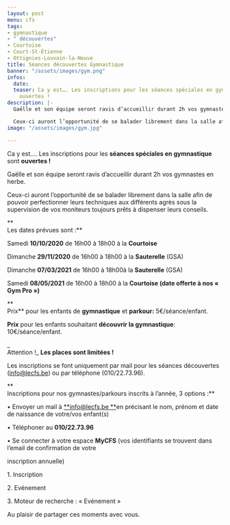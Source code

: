 ```yaml
---
layout: post
menu: cfs
tags:
- gymnastique
- " découvertes"
- Courtoise
- Court-St-Étienne
- Ottignies-Louvain-la-Neuve
title: Séances découvertes Gymnastique
banner: "/assets/images/gym.png"
infos:
  date: 
  teaser: Ca y est…. Les inscriptions pour les séances spéciales en gymnastique sont
    ouvertes !
description: |-
  Gaëlle et son équipe seront ravis d’accueillir durant 2h vos gymnastes en herbe.

  Ceux-ci auront l’opportunité de se balader librement dans la salle afin de pouvoir perfectionner leurs techniques aux différents agrès sous la supervision de vos moniteurs toujours prêts à dispenser leurs conseils.
image: "/assets/images/gym.jpg"

---
```

Ca y est…. Les inscriptions pour les **séances spéciales en gymnastique** sont **ouvertes !**

Gaëlle et son équipe seront ravis d’accueillir durant 2h vos gymnastes en herbe.

Ceux-ci auront l’opportunité de se balader librement dans la salle afin de pouvoir perfectionner leurs techniques aux différents agrès sous la supervision de vos moniteurs toujours prêts à dispenser leurs conseils.

**  
Les dates prévues sont :**

Samedi **10/10/2020** de 16h00 à 18h00 à la **Courtoise**

Dimanche **29/11/2020** de 16h00 à 18h00 à la **Sauterelle** (GSA)

Dimanche **07/03/2021** de 16h00 à 18h00à la **Sauterelle** (GSA)

Samedi **08/05/2021** de 16h00 à 18h00 à la **Courtoise (date offerte à nos « Gym Pro »)**

**  
Prix** pour les enfants de **gymnastique** et **parkour:** 5€/séance/enfant.

**Prix** pour les enfants souhaitant **découvrir la gymnastique**: 10€/séance/enfant.

_  
Attention !_ **Les places sont limitées !**

Les inscriptions se font uniquement par mail pour les séances découvertes ([info@lecfs.be](mailto:info@lecfs.be)) ou par téléphone (010/22.73.96).

**  
Inscriptions pour nos gymnastes/parkours inscrits à l’année, 3 options :**

• Envoyer un mail à [**info@lecfs.be **](mailto:info@lecfs.be)en précisant le nom, prénom et date de naissance de votre/vos enfant(s)

• Téléphoner au **010/22.73.96**

• Se connecter à votre espace **MyCFS** (vos identifiants se trouvent dans l’email de confirmation de votre

inscription annuelle)

1\. Inscription

2\. Evénement

3\. Moteur de recherche : « Evénement »

Au plaisir de partager ces moments avec vous.